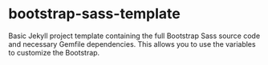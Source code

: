 # bootstrap-sass-template

Basic Jekyll project template containing the full Bootstrap Sass source code and necessary Gemfile dependencies.
This allows you to use the variables to customize the Bootstrap.
